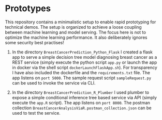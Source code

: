 # Prototypes

This repository contains a minimalistic setup to enable rapid prototyping for technical demos. The setup is organized to achieve a loose coupling between machine learning and model serving. The focus here is not to optimize the machine learning performance. It also deliberately ignores some security best practises!

1. In the directory `BreastCancerPrediction_Python_Flask` I created a flask app to serve a simple decision tree model diagnosing breast cancer as a REST service (simply execute the python script `app.py` or launch the app in docker via the shell script `dockerLaunchFlaskApp.sh`). For transparency I have also included the dockerfile and the `requirements.txt` file. The app listens on `port 5000`. The sample request script `sampleRequest.py` can be used to invoke the service via CLI.

2. In the directory `BreastCancerPrediction_R_Plumber` I used plumber to expose a simple conditional inference tree based service via API (simply execute the `app.R` script). The app listens on `port 8000`. The postman collection `BreastCancerAnalysisViaR.postman_collection.json` can be used to test the service.